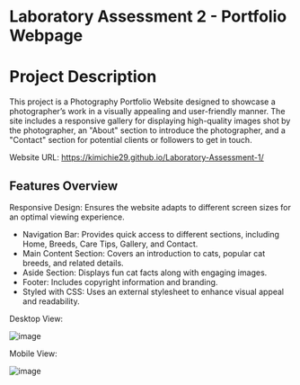# Laboratory Assessment 2 - Portfolio Webpage


# Project Description

This project is a Photography Portfolio Website designed to showcase a photographer’s work in a visually appealing and user-friendly manner. The site includes a responsive gallery for displaying high-quality images shot by the photographer, an "About" section to introduce the photographer, and a "Contact" section for potential clients or followers to get in touch.

Website URL: https://kimichie29.github.io/Laboratory-Assessment-1/

## Features Overview

Responsive Design: Ensures the website adapts to different screen sizes for an optimal viewing experience.
- Navigation Bar: Provides quick access to different sections, including Home, Breeds, Care Tips, Gallery, and Contact.
- Main Content Section: Covers an introduction to cats, popular cat breeds, and related details.
- Aside Section: Displays fun cat facts along with engaging images.
- Footer: Includes copyright information and branding.
- Styled with CSS: Uses an external stylesheet to enhance visual appeal and readability.


Desktop View:

![image](https://github.com/user-attachments/assets/83dc127f-f457-46cd-afab-0eb0c9eb4e20)

Mobile View:

![image](https://github.com/user-attachments/assets/88cdc66a-db88-4ed2-9209-275eb2a6d6ce)
